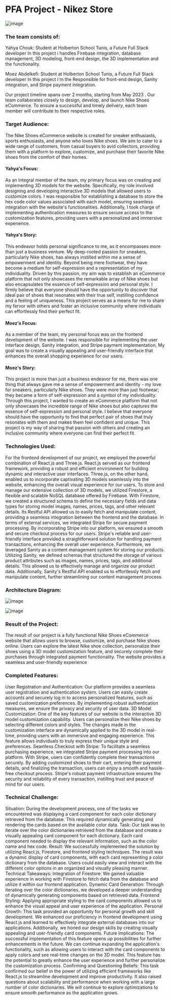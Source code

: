 # PFA Project - Nikez Store

![image](https://github.com/s4iTen/PFA_Project/assets/108961283/dd3fab5d-c1ca-419b-8a31-89f51d0169ea)


### The team consists of:

Yahya Chouk: Student at Holberton School Tunis, a Future Full Stack developer In this project i handles Firebase integration, database management, 3D modeling, front-end design, the 3D implementation and the functionality.

Moez Abdelkefi: Student at Holberton School Tunis, a Future Full Stack developer In this project i'm the Responsible for front-end design, Sanity integration, and Stripe payment integration.

Our project timeline spans over 2 months, starting from May 2023 . Our team collaborates closely to design, develop, and launch Nike Shoes eCommerce. To ensure a successful and timely delivery, each team member will contribute to their respective roles.

### Target Audience:

The Nike Shoes eCommerce website is created for sneaker enthusiasts, sports enthusiasts, and anyone who loves Nike shoes. We aim to cater to a wide range of customers, from casual buyers to avid collectors, providing them with a platform to explore, customize, and purchase their favorite Nike shoes from the comfort of their homes.

#### Yahya's Focus:

As an integral member of the team, my primary focus was on creating and implementing 3D models for the website. Specifically, my role involved designing and developing interactive 3D models that allowed users to customize colors. I was responsible for establishing a database to store the hex code color values associated with each model, ensuring seamless integration with the website's functionalities. Additionally, I took charge of implementing authentication measures to ensure secure access to the customization features, providing users with a personalized and immersive experience.

#### Yahya's Story:

This endeavor holds personal significance to me, as it encompasses more than just a business venture. My deep-rooted passion for sneakers, particularly Nike shoes, has always instilled within me a sense of empowerment and identity. Beyond being mere footwear, they have become a medium for self-expression and a representation of my individuality.
Driven by this passion, my aim was to establish an eCommerce platform that not only showcases the remarkable array of Nike shoes but also encapsulates the essence of self-expression and personal style. I firmly believe that everyone should have the opportunity to discover that ideal pair of shoes that resonates with their true self, instilling confidence and a feeling of uniqueness. This project serves as a means for me to share my fervor with others and foster an inclusive community where individuals can effortlessly find their perfect fit.

#### Moez's Focus:

As a member of the team, my personal focus was on the frontend development of the website. I was responsible for implementing the user interface design, Sanity integration, and Stripe payment implementation, My goal was to create a visually appealing and user-friendly interface that enhances the overall shopping experience for our users.

#### Moez's Story:

This project is more than just a business endeavor for me, there was one thing that always gave me a sense of empowerment and identity - my love for sneakers, particularly Nike shoes. They were more than just footwear; they became a form of self-expression and a symbol of my individuality.
Through this project, I wanted to create an eCommerce platform that not only showcases the incredible range of Nike shoes but also captures the essence of self-expression and personal style. I believe that everyone should have the opportunity to find that perfect pair of shoes that truly resonates with them and makes them feel confident and unique. This project is my way of sharing that passion with others and creating an inclusive community where everyone can find their perfect fit.


### Technologies Used:

For the frontend development of our project, we employed the powerful combination of React.js and Three.js. React.js served as our frontend framework, providing a robust and efficient environment for building dynamic and interactive user interfaces. Three.js, on the other hand, enabled us to incorporate captivating 3D models seamlessly into the website, enhancing the overall visual experience for our users.
To store and manage our extensive collection of 3D models, we utilized Firestore, a flexible and scalable NoSQL database offered by Firebase. With Firestore, we created a structured schema to define the necessary fields and data types for storing model images, names, prices, tags, and other relevant details. Its Restful API allowed us to easily fetch and manipulate content, providing a seamless integration between the frontend and the database.
In terms of external services, we integrated Stripe for secure payment processing. By incorporating Stripe into our platform, we ensured a smooth and secure checkout process for our users. Stripe's reliable and user-friendly interface provided a straightforward solution for handling payment transactions, enhancing the overall user experience.
Furthermore, we leveraged Sanity as a content management system for storing our products. Utilizing Sanity, we defined schemas that structured the storage of various product attributes such as images, names, prices, tags, and additional details. This allowed us to effectively manage and organize our product data. Additionally, Sanity's Restful API enabled us to effortlessly fetch and manipulate content, further streamlining our content management process.

### Architecture Diagram:

![image](https://github.com/s4iTen/PFA_Project/assets/108961283/8bda83fb-04e0-4bb2-9def-61145d4d3479)

![image](https://github.com/s4iTen/PFA_Project/assets/108961283/7b0ede79-c0ae-439a-af50-d6837b2cb7a6)


### Result of the Project:

The result of our project is a fully functional Nike Shoes eCommerce website that allows users to browse, customize, and purchase Nike shoes online. Users can explore the latest Nike shoe collection, personalize their shoes using a 3D model customization feature, and securely complete their purchases through integrated payment functionality. The website provides a seamless and user-friendly experience

### Completed Features:

User Registration and Authentication: Our platform provides a seamless user registration and authentication system. Users can easily create accounts and securely log in to access personalized features, such as saved customization preferences. By implementing robust authentication measures, we ensure the privacy and security of user data.
3D Model Customization: One of the key features of our website is the interactive 3D model customization capability. Users can personalize their Nike shoes by selecting different colors and styles. The changes made in the customization interface are dynamically applied to the 3D model in real-time, providing users with an immersive and engaging experience. This feature allows individuals to truly express their unique style and preferences.
Seamless Checkout with Stripe: To facilitate a seamless purchasing experience, we integrated Stripe payment processing into our platform. With Stripe, users can confidently complete their transactions securely. By adding customized shoes to their cart, entering their payment details, and finalizing the transaction, users can enjoy a smooth and hassle-free checkout process. Stripe's robust payment infrastructure ensures the security and reliability of every transaction, instilling trust and peace of mind for our users.

### Technical Challenge:

Situation:
During the development process, one of the tasks we encountered was displaying a card component for each color dictionary retrieved from the database. This required dynamically generating and rendering the cards based on the available color data.
Task:
Our task was to iterate over the color dictionaries retrieved from the database and create a visually appealing card component for each dictionary. Each card component needed to display the relevant information, such as the color name and hex code.
Result:
We successfully implemented the solution by utilizing React.js, Firestore, and frontend styling techniques. The result was a dynamic display of card components, with each card representing a color dictionary from the database. Users could easily view and interact with the different color options in an organized and visually pleasing manner.
Technical Takeaways:
Integration of Firestore: We gained valuable experience in working with Firestore to fetch data from the database and utilize it within our frontend application.
Dynamic Card Generation: Through iterating over the color dictionaries, we developed a deeper understanding of dynamically generating components based on retrieved data.
Frontend Styling: Applying appropriate styling to the card components allowed us to enhance the visual appeal and user experience of the application.
Personal Growth:
This task provided an opportunity for personal growth and skill development. We enhanced our proficiency in frontend development using React.js and learned to effectively integrate external databases into our applications. Additionally, we honed our design skills by creating visually appealing and user-friendly card components.
Future Implications:
The successful implementation of this feature opens up possibilities for further enhancements in the future. We can continue expanding the application's functionality, such as allowing users to interact with the card components to apply colors and see real-time changes on the 3D model. This feature has the potential to greatly enhance the user experience and further personalize the customization process.
Confirming and Questioning Beliefs:
This task confirmed our belief in the power of utilizing efficient frameworks like React.js to streamline development and improve productivity. It also raised questions about scalability and performance when working with a large number of color dictionaries. We will continue to explore optimizations to ensure smooth performance as the application grows.



